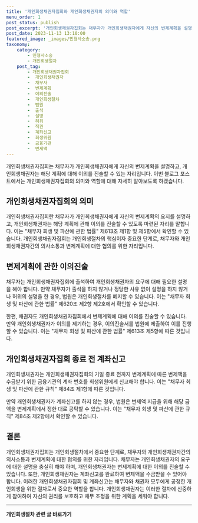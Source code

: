 ```yaml
---
title: '개인회생채권자집회와 개인회생채권자의 의미와 역할'
menu_order: 1
post_status: publish
post_excerpt: '개인회생채권자집회는 채무자가 개인회생채권자에게 자신의 변제계획을 설명하고, 개인회생채권자는 해당 계획에 대해 이의를 진술할 수 있는 자리입니다. 이번 블로그 포스트에서는 개인회생채권자집회의 의미와 역할에 대해 자세히 알아보도록 하겠습니다.'
post_date: 2023-11-13 13:10:00
featured_image: _images/민형사소송.png
taxonomy:
    category:
        - 민형사소송
        - 개인회생절차
    post_tag:
        - 개인회생채권자집회
        -  개인회생채권자
        -  채무자
        -  변제계획
        -  이의진술
        -  개인회생절차
        -  법원
        -  출석
        -  설명
        -  허위
        -  직권
        -  계좌신고
        -  회생위원
        -  금융기관
        -  변제액
---
```


 
개인회생채권자집회는 채무자가 개인회생채권자에게 자신의 변제계획을 설명하고, 개인회생채권자는 해당 계획에 대해 이의를 진술할 수 있는 자리입니다. 이번 블로그 포스트에서는 개인회생채권자집회의 의미와 역할에 대해 자세히 알아보도록 하겠습니다.

## 개인회생채권자집회의 의미

개인회생채권자집회란 채무자가 개인회생채권자에게 자신의 변제계획의 요지를 설명하고, 개인회생채권자는 해당 계획에 관해 이의를 진술할 수 있도록 마련된 자리를 말합니다. 이는 "채무자 회생 및 파산에 관한 법률" 제613조 제1항 및 제5항에서 확인할 수 있습니다. 개인회생채권자집회는 개인회생절차의 핵심이자 중요한 단계로, 채무자와 개인회생채권자간의 의사소통과 변제계획에 대한 협의를 위한 자리입니다.

## 변제계획에 관한 이의진술

채무자는 개인회생채권자집회에 출석하여 개인회생채권자의 요구에 대해 필요한 설명을 해야 합니다. 만약 채무자가 출석을 하지 않거나 정당한 사유 없이 설명을 하지 않거나 허위의 설명을 한 경우, 법원은 개인회생절차를 폐지할 수 있습니다. 이는 "채무자 회생 및 파산에 관한 법률" 제620조 제2항 제2호에서 확인할 수 있습니다.

한편, 채권자도 개인회생채권자집회에서 변제계획에 대해 이의를 진술할 수 있습니다. 만약 개인회생채권자가 이의를 제기하는 경우, 이의진술서를 법원에 제출하여 이를 진행할 수 있습니다. 이는 "채무자 회생 및 파산에 관한 법률" 제613조 제5항에 따른 것입니다.

## 개인회생채권자집회 종료 전 계좌신고

개인회생채권자는 개인회생채권자집회의 기일 종료 전까지 변제계획에 따른 변제액을 수금받기 위한 금융기관의 계좌 번호를 회생위원에게 신고해야 합니다. 이는 "채무자 회생 및 파산에 관한 규칙" 제84조 제1항에 따른 것입니다.

만약 개인회생채권자가 계좌신고를 하지 않는 경우, 법원은 변제액 지급을 위해 해당 금액을 변제계획에서 정한 대로 공탁할 수 있습니다. 이는 "채무자 회생 및 파산에 관한 규칙" 제84조 제2항에서 확인할 수 있습니다.

## 결론

개인회생채권자집회는 개인회생절차에서 중요한 단계로, 채무자와 개인회생채권자간의 의사소통과 변제계획에 대한 협의를 위한 자리입니다. 채무자는 개인회생채권자의 요구에 대한 설명을 충실히 해야 하며, 개인회생채권자는 변제계획에 대한 이의를 진술할 수 있습니다. 또한, 개인회생채권자는 계좌신고를 완료하여 변제액을 수금받을 수 있어야 합니다. 이러한 개인회생채권자집회 및 계좌신고는 채무자와 채권자 모두에게 공정한 개인회생을 위한 절차로서 중요한 역할을 합니다. 개인회생채권자는 이러한 절차에 신중하게 참여하여 자신의 권리를 보호하고 채무 조정을 위한 계획을 세워야 합니다.
<!-- wp:separator -->
<hr class="wp-block-separator has-alpha-channel-opacity"/>
<!-- /wp:separator -->

<!-- wp:group {"backgroundColor":"base","layout":{"type":"constrained"}} -->
<div class="wp-block-group has-base-background-color has-background"><!-- wp:paragraph {"align":"center","fontSize":"medium"} -->
<p class="has-text-align-center has-large-font-size"><strong>개인회생절차 관련 글 바로가기</strong></p>
<!-- /wp:paragraph -->


<!-- wp:latest-posts
{"categories":[{"id":14834,"count":19,"description":"","link":"https://uknowlaw.com/category/%ea%b0%9c%ec%9d%b8%ed%9a%8c%ec%83%9d%ec%a0%88%ec%b0%a8/","name":"개인회생절차","slug":"개인회생절차","taxonomy":"category","parent":0,"meta":[],"_links":{"self":[{"href":"https://uknowlaw.com/wp-json/wp/v2/categories/14834"}],"collection":[{"href":"https://uknowlaw.com/wp-json/wp/v2/categories"}],"about":[{"href":"https://uknowlaw.com/wp-json/wp/v2/taxonomies/category"}],"wp:post_type":[{"href":"https://uknowlaw.com/wp-json/wp/v2/posts?categories=14834"}],"curies":[{"name":"wp","href":"https://api.w.org/{rel}","templated":true}]}}],"postsToShow":100,"excerptLength":28,"postLayout":"grid","columns":2,"featuredImageAlign":"left","featuredImageSizeSlug":"large","fontSize":"small"} /--></div>
<!-- /wp:group -->